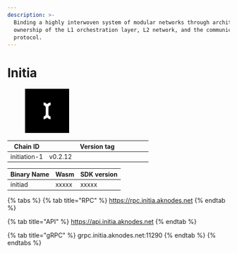 ```yaml
---
description: >-
  Binding a highly interwoven system of modular networks through architectural
  ownership of the L1 orchestration layer, L2 network, and the communication
  protocol.
---
```


# Initia



<figure><img src="../.gitbook/assets/ayyW6i94_400x400.jpg" alt="" width="100"><figcaption></figcaption></figure>





<table><thead><tr><th>Chain ID</th><th width="218.33333333333331">Version tag</th></tr></thead><tbody><tr><td>initiation-1 </td><td>v0.2.12</td></tr></tbody></table>



| Binary Name | Wasm  | SDK version |
| ----------- | ----- | ----------- |
| initiad     | xxxxx | xxxxx       |

{% tabs %}
{% tab title="RPC" %}
https://rpc.initia.aknodes.net
{% endtab %}

{% tab title="API" %}
https://api.initia.aknodes.net
{% endtab %}

{% tab title="gRPC" %}
grpc.initia.aknodes.net:11290
{% endtab %}
{% endtabs %}
